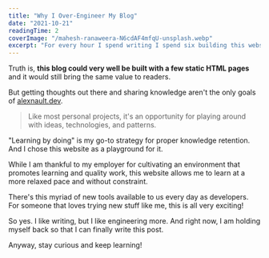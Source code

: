 ```yaml
---
title: "Why I Over-Engineer My Blog"
date: "2021-10-21"
readingTime: 2
coverImage: "/mahesh-ranaweera-N6cdAF4mfqU-unsplash.webp"
excerpt: "For every hour I spend writing I spend six building this website."
---
```


Truth is, **this blog could very well be built with a few static HTML pages** and it would still bring the same value to readers.

But getting thoughts out there and sharing knowledge aren't the only goals of [alexnault.dev](https://alexnault.dev/).

> Like most personal projects, it's an opportunity for playing around with ideas, technologies, and patterns.

"Learning by doing" is my go-to strategy for proper knowledge retention. And I chose this website as a playground for it.

While I am thankful to my employer for cultivating an environment that promotes learning and quality work, this website allows me to learn at a more relaxed pace and without constraint.

There's this myriad of new tools available to us every day as developers. For someone that loves trying new stuff like me, this is all very exciting!

So yes. I like writing, but I like engineering more. And right now, I am holding myself back so that I can finally write this post.

Anyway, stay curious and keep learning!
